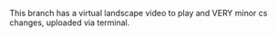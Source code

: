 This branch has a virtual landscape video to play and VERY minor cs changes, uploaded via terminal.
